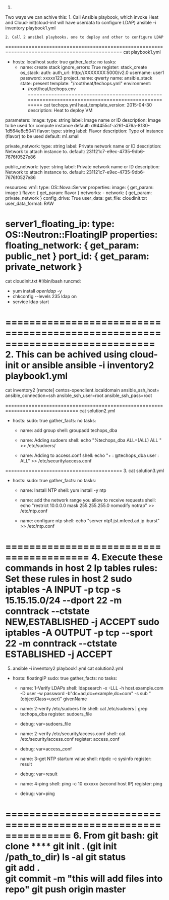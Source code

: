 1.
Two ways we can achive this:
	1. Call Ansible playbook, which invoke Heat and Cloud-init(cloud-init will have userdata to configure LDAP)
	ansible -i inventory playbook1.yml
	
	2. Call 2 ansibel playbooks. one to deploy and other to configure LDAP 
==============================================================================================
cat playbook1.yml
- hosts: localhost
  sudo: true
  gather_facts: no
  tasks:
  - name: create stack
    ignore_errors: True
    register: stack_create
    os_stack:
     auth:
       auth_url: http://XXXXXXX:5000/v2.0
       username: user1
       password: xxxxx123
       project_name: qwerty
     name: ansible_stack
     state: present
     template: "/root/heat/techops.yml"
     environment:
     - /root/heat/techops.env 
=================================================================================================
cat techops.yml 
heat_template_version: 2015-04-30
description: Heat to deploy VM
  
parameters:
  image:
    type: string
    label: Image name or ID
    description: Image to be used for compute instance
    default: d94455cf-a261-476a-8130-1d564e8c5041
  flavor:
    type: string
    label: Flavor
    description: Type of instance (flavor) to be used 
    default: m1.small

  private_network:
    type: string
    label: Private network name or ID
    description: Network to attach instance to.
    default: 231121c7-e9ec-4735-9db6-7676f0527e86

  public_network:
    type: string
    label: Private network name or ID
    description: Network to attach instance to.
    default: 231121c7-e9ec-4735-9db6-7676f0527e86	

resources:
  vm1:
    type: OS::Nova::Server
    properties:
      image: { get_param: image }
      flavor: { get_param: flavor }
      networks:
        - network: { get_param: private_network }
      config_drive: True
      user_data:
        get_file: cloudinit.txt
      user_data_format: RAW
	  
server1_floating_ip:
    type: OS::Neutron::FloatingIP
    properties:
      floating_network: { get_param: public_net }
      port_id: { get_param: private_network }	  
=================================================================================================	  
cat cloudinit.txt
#!/bin/bash 
runcmd:
- yum install *openldap* -y
- chkconfig --levels 235 ldap on
- service ldap start

=============================================================================
2. This can be achived using cloud-init or ansible 
ansible -i inventory2 playbook1.yml
====================================================================
cat inventory2
[remote]
centos-openclient.localdomain ansible_ssh_host=<floating ip of host1> ansible_connection=ssh ansible_ssh_user=root ansible_ssh_pass=root 
	 
===============================================================================
cat solution2.yml 
- hosts: <floatingIP>
  sudo: true
  gather_facts: no
  tasks:
  - name: add group
    shell: groupadd techops_dba
	
  - name: Adding sudoers
    shell: echo "%techops_dba ALL=(ALL)   ALL " >> /etc/sudoers/
  
  - name: Adding to access.conf
    shell: echo "+ : @techops_dba user : ALL" >> /etc/security/access.conf

========================================
3. 
cat solution3.yml 
- hosts: <floatingIP>
  sudo: true
  gather_facts: no
  tasks:
  - name: Install  NTP
    shell: yum install -y ntp
	
  - name: add the network range you allow to receive requests
    shell: echo "restrict 10.0.0.0 mask 255.255.255.0 nomodify notrap" >> /etc/ntp.conf 

  - name: configure ntp
    shell: echo "server ntp1.jst.mfeed.ad.jp iburst" >> /etc/ntp.conf
	
========================================
4. 	Execute these commands in host 2 
    Ip tables rules: Set these rules in host 2
	sudo iptables -A INPUT -p tcp -s 15.15.15.0/24 --dport 22 -m conntrack --ctstate NEW,ESTABLISHED -j ACCEPT
    sudo iptables -A OUTPUT -p tcp --sport 22 -m conntrack --ctstate ESTABLISHED -j ACCEPT
=====================================================	
5. ansible -i inventory2 playbook1.yml
cat solution2.yml 
- hosts: floatingIP
  sudo: true
  gather_facts: no
  tasks:
  - name: 1-Verify LDAPs
    shell: ldapsearch -x -LLL -h host.example.com -D user -w password -b"dc=ad,dc=example,dc=com" -s sub "(objectClass=user)" givenName
  
  - name: 2-verify /etc/sudoers file 
    shell: cat /etc/sudoers | grep techops_dba
    register: sudoers_file
  - debug: var=sudoers_file 
  
  - name: 2-verify /etc/security/access.conf
    shell: cat /etc/security/access.conf
	register: access_conf
  - debug: var=access_conf
  
  - name: 3-get NTP startum value 
    shell: ntpdc -c sysinfo 
	register: result
  - debug: var=result 
   
  - name: 4-ping
    shell: ping -c 10 xxxxxx (second host IP)
    register: ping 
  - debug: var=ping 
	
===============================================================	
6. From git bash:
git clone ****
git init .           (git init /path_to_dir)
ls -al
git status           
git add .  
git commit -m "this will add files into repo"
git push origin master
========================================================================

	
